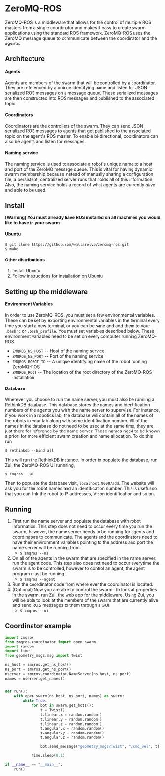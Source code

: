 ZeroMQ-ROS
========

ZeroMQ-ROS is a middleware that allows for the control of multiple ROS masters from
a single coordinator and makes it easy to create swarm applications using the standard
ROS framework. ZeroMQ-ROS uses the ZeroMQ message queue to communicate between the coordinator
and the agents.

## Architecture
#### Agents

Agents are members of the swarm that will be controlled by a coordinator. They are referenced by
a unique identifying name and listen for JSON serialized ROS messages on a message queue. These
serialized messages are then constructed into ROS messages and published to the associated topic.

#### Coordinators

Coordinators are the controllers of the swarm. They can send JSON serialized ROS messages to agents
that get published to the associated topic on the agent's ROS master. To enable bi-directional,
coordinators can also be agents and listen for messages.

#### Naming service

The naming service is used to associate a robot's unique name to a host and port of the ZeroMQ
message queue. This is vital for having dynamic swarm membership because instead of manually sharing
a configuration file, a persistent, centralized server runs that holds all of this information. Also,
the naming service holds a record of what agents are currently *alive* and able to be used.

## Install

**[Warning] You must already have ROS installed on all machines you would like
to have in your swarm**

#### Ubuntu
    $ git clone https://github.com/wallarelvo/zeromq-ros.git
    $ make
    
#### Other distributions
1. Install Ubuntu
2. Follow instructions for installation on Ubuntu
    
## Setting up the middleware
#### Environment Variables

In order to use ZeroMQ-ROS, you must set a few environmental variables. These can
be set by exporting environmental variables in the terminal every time you start a
new terminal, or you can be sane and add them to your `.bashrc` or `.bash_profile`.
You must set variables described below. These environment variables need to be set on
every computer running ZeroMQ-ROS.

- `ZMQROS_NS_HOST` -- Host of the naming service
- `ZMQROS_NS_PORT` -- Port of the naming service
- `ZMQROS_ROBOT_ID` -- A unique identifying name of the robot running ZeroMQ-ROS
- `ZMQROS_ROOT` -- The location of the root directory of the ZeroMQ-ROS installation

#### Database

Wherever you choose to run the name server, you must also be running a RethinkDB database.
This database stores the names and identification numbers of the agents you wish the name
server to supervise. For instance, if you work in a robotics lab, the database
will contain all of the names of the robots in your lab along with some identification number.
All of the names in the database do not need to be used at the same time, they are just there
for reference by the name server.
These names need to be known a priori for more efficient swarm creation and name allocation.
To do this run

    $ rethinkdb --bind all

This will run the RethinkDB instance. In order to populate the database, run Zui, the
ZeroMQ-ROS UI runnning,

    $ zmqros --ui
    
Then to populate the database visit, `localhost:9000/add`. The website will ask you for the
robot names and an identification number. This is useful so that you can link the robot
to IP addresses, Vicon identification and so on.

## Running

1. First run the name server and populate the database with robot information. This step does 
not need to occur every time you run the swarm, however, the name server needs to be running for
agents and coordinators to communicate. The agents and the coordinators need to have their
environment variables pointing to the address and port the name server will be running from.
    - `$ zmqros --ns`
2. On all of the agents in the swarm that are specified in the name server, run the agent code. 
This step also does not need to occur everytime the swarm is to be controlled, however to control an agent,
the agent program must be running.
    - `$ zmqros --agent`
3. Run the coordinator code from where ever the coordinator is located.
4. (Optional) Now you are able to control the swarm. To look at properties in the swarm, run Zui, the web app for the
middleware. Using Zui, you will be able to look at the members of the swarm that are currently alive and
send ROS messages to them through a GUI.
    - `$ zmqros --ui`
    

## Coordinator example

```python
import zmqros
from zmqros.coordinator import open_swarm
import random
import time
from geometry_msgs.msg import Twist

ns_host = zmqros.get_ns_host()
ns_port = zmqros.get_ns_port()
nserver = zmqros.coordinator.NameServer(ns_host, ns_port)
names = nserver.get_names()


def run():
    with open_swarm(ns_host, ns_port, names) as swarm:
        while True:
            for bot in swarm.get_bots():
                t = Twist()
                t.linear.x = random.random()
                t.linear.y = random.random()
                t.linear.z = random.random()
                t.angular.x = random.random()
                t.angular.y = random.random()
                t.angular.z = random.random()

                bot.send_message("geometry_msgs/Twist", "/cmd_vel", t)

            time.sleep(0.1)

if __name__ == "__main__":
    run()

```

